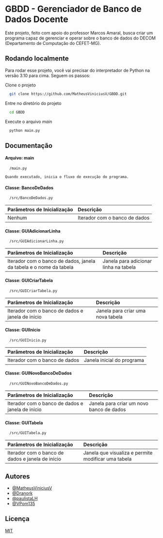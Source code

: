 # GBDD - Gerenciador de Banco de Dados Docente

Este projeto, feito com apoio do professor Marcos Amaral, busca criar um programa capaz de gerenciar e operar sobre o banco de dados do DECOM (Departamento de Computação do CEFET-MG).


## Rodando localmente

Para rodar esse projeto, você vai precisar do interpretador de Python na versão 3.10 para cima. Seguem os passos:

Clone o projeto

```bash
  git clone https://github.com/MatheusViniciusV/GBDD.git
```

Entre no diretório do projeto 

```bash
  cd GBDD
```

Execute o arquivo _main_

```bash
  python main.py
```


## Documentação

#### Arquivo: main
```http
  /main.py
```
    Quando executado, inicia o fluxo de execução do programa.

#### Classe: BancoDeDados

```http
  /src/BancoDeDados.py
```

| Parâmetros de Inicialização  | Descrição |
| :---------- | :--------- | 
| Nenhum | Iterador com o banco de dados |

#### Classe: GUIAdicionarLinha

```http
  /src/GUIAdicionarLinha.py
```

| Parâmetros de Inicialização  | Descrição |
| :---------- | :--------- | 
| Iterador com o banco de dados, janela da tabela e o nome da tabela | Janela para adicionar linha na tabela |

#### Classe: GUICriarTabela

```http
  /src/GUICriarTabela.py
```

| Parâmetros de Inicialização  | Descrição |
| :---------- | :--------- | 
| Iterador com o banco de dados e janela de início | Janela para criar uma nova tabela |

#### Classe: GUIInicio

```http
  /src/GUIInicio.py
```

| Parâmetros de Inicialização  | Descrição |
| :---------- | :--------- | 
| Iterador com o banco de dados | Janela inicial do programa |

#### Classe: GUINovoBancoDeDados

```http
  /src/GUINovoBancoDeDados.py
```

| Parâmetros de Inicialização  | Descrição |
| :---------- | :--------- | 
| Iterador com o banco de dados e janela de início | Janela para criar um novo banco de dados |

#### Classe: GUITabela

```http
  /src/GUITabela.py
```

| Parâmetros de Inicialização  | Descrição |
| :---------- | :--------- | 
| Iterador com o banco de dados e janela de início | Janela que visualiza e permite modificar uma tabela |



## Autores

- [@MatheusViniciusV](https://www.github.com/MatheusViniciusV)
- [@Dranork](https://www.github.com/Dranork)
- [@paulistaLH](https://www.github.com/MatheusViniciusV)
- [@VPom135](https://www.github.com/MatheusViniciusV)



## Licença

[MIT](https://choosealicense.com/licenses/mit/)

